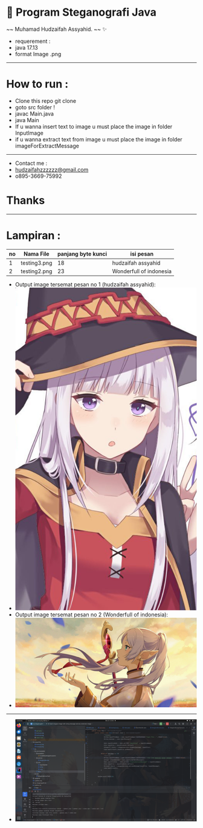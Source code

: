 # 🔖 Program Steganografi Java

~~ Muhamad Hudzaifah Assyahid. ~~ ✨
- requerement :
- java 17.13
- format Image .png 

___ 
# How to run :
- Clone this repo git clone
- goto src folder !
- javac Main.java
- java Main
- If u wanna insert text to image u must place the image in folder InputImage
- if u wanna extract text from image u must place the image in folder imageForExtractMessage

---
- Contact me :
- hudzaifahzzzzzz@gmail.com
- o895-3669-75992

# Thanks
---

# Lampiran :
| no | Nama File | panjang byte kunci     | isi pesan               |
|----|-----------|------------------------|-------------------------|
| 1  | testing3.png | 18        | hudzaifah assyahid      |
| 2  | testing2.png | 23        | Wonderfull of indonesia |

- Output image tersemat pesan no 1  (hudzaifah assyahid):
- ![Raw File 1](https://github.com/hudzzz01/Steganografi-End-Of-File-Java-Native/blob/master/OutputImage/testing3.png?raw=true)
- Output image tersemat pesan no 2 (Wonderfull of indonesia):
- ![Raw File 2](https://github.com/hudzzz01/Steganografi-End-Of-File-Java-Native/blob/master/OutputImage/testing2.png?raw=true)

---
- ![Screen Shoot](https://github.com/hudzzz01/Steganografi-End-Of-File-Java-Native/blob/master/cuplikan.png?raw=true)

